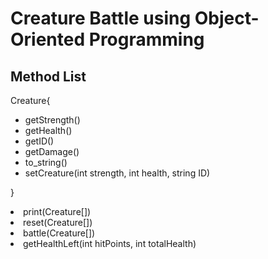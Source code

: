<h1>Creature Battle using Object-Oriented Programming</h1>

<h2>Method List</h2>
<p>Creature{
  <ul>
    <li>getStrength()</li>
    <li>getHealth()</li>
    <li>getID()</li>
    <li>getDamage()</li>
    <li>to_string()</li>
    <li>setCreature(int strength, int health, string ID)</li>
  </ul>}
</p>

<li>print(Creature[])</li>
<li>reset(Creature[])</li>
<li>battle(Creature[])</li>
<li>getHealthLeft(int hitPoints, int totalHealth)</li>
